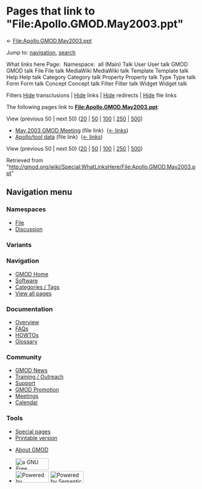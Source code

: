<div id="mw-page-base" class="noprint">

</div>

<div id="mw-head-base" class="noprint">

</div>

<div id="content" class="mw-body" role="main">

<span id="top"></span>

<div id="mw-js-message" style="display:none;">

</div>



# <span dir="auto">Pages that link to "File:Apollo.GMOD.May2003.ppt"</span>

<div id="bodyContent">

<div id="contentSub">

←
[File:Apollo.GMOD.May2003.ppt](/wiki/File:Apollo.GMOD.May2003.ppt "File:Apollo.GMOD.May2003.ppt")

</div>

<div id="jump-to-nav" class="mw-jump">

Jump to: [navigation](#mw-navigation), [search](#p-search)

</div>

<div id="mw-content-text">

What links here Page:  Namespace:  all (Main) Talk User User talk GMOD
GMOD talk File File talk MediaWiki MediaWiki talk Template Template talk
Help Help talk Category Category talk Property Property talk Type Type
talk Form Form talk Concept Concept talk Filter Filter talk Widget
Widget talk

Filters
[Hide](/mediawiki/index.php?title=Special:WhatLinksHere/File:Apollo.GMOD.May2003.ppt&hidetrans=1 "Special:WhatLinksHere/File:Apollo.GMOD.May2003.ppt")
transclusions \|
[Hide](/mediawiki/index.php?title=Special:WhatLinksHere/File:Apollo.GMOD.May2003.ppt&hidelinks=1 "Special:WhatLinksHere/File:Apollo.GMOD.May2003.ppt")
links \|
[Hide](/mediawiki/index.php?title=Special:WhatLinksHere/File:Apollo.GMOD.May2003.ppt&hideredirs=1 "Special:WhatLinksHere/File:Apollo.GMOD.May2003.ppt")
redirects \|
[Hide](/mediawiki/index.php?title=Special:WhatLinksHere/File:Apollo.GMOD.May2003.ppt&hideimages=1 "Special:WhatLinksHere/File:Apollo.GMOD.May2003.ppt")
file links

The following pages link to
**[File:Apollo.GMOD.May2003.ppt](/wiki/File:Apollo.GMOD.May2003.ppt "File:Apollo.GMOD.May2003.ppt")**:

View (previous 50 \| next 50)
([20](/mediawiki/index.php?title=Special:WhatLinksHere/File:Apollo.GMOD.May2003.ppt&limit=20 "Special:WhatLinksHere/File:Apollo.GMOD.May2003.ppt")
\|
[50](/mediawiki/index.php?title=Special:WhatLinksHere/File:Apollo.GMOD.May2003.ppt&limit=50 "Special:WhatLinksHere/File:Apollo.GMOD.May2003.ppt")
\|
[100](/mediawiki/index.php?title=Special:WhatLinksHere/File:Apollo.GMOD.May2003.ppt&limit=100 "Special:WhatLinksHere/File:Apollo.GMOD.May2003.ppt")
\|
[250](/mediawiki/index.php?title=Special:WhatLinksHere/File:Apollo.GMOD.May2003.ppt&limit=250 "Special:WhatLinksHere/File:Apollo.GMOD.May2003.ppt")
\|
[500](/mediawiki/index.php?title=Special:WhatLinksHere/File:Apollo.GMOD.May2003.ppt&limit=500 "Special:WhatLinksHere/File:Apollo.GMOD.May2003.ppt"))

- [May 2003 GMOD
  Meeting](/wiki/May_2003_GMOD_Meeting "May 2003 GMOD Meeting") (file
  link) ‎ <span class="mw-whatlinkshere-tools">([←
  links](/mediawiki/index.php?title=Special:WhatLinksHere&target=May+2003+GMOD+Meeting "Special:WhatLinksHere"))</span>
- [Apollo/tool data](/wiki/Apollo/tool_data "Apollo/tool data") (file
  link) ‎ <span class="mw-whatlinkshere-tools">([←
  links](/mediawiki/index.php?title=Special:WhatLinksHere&target=Apollo%2Ftool+data "Special:WhatLinksHere"))</span>

View (previous 50 \| next 50)
([20](/mediawiki/index.php?title=Special:WhatLinksHere/File:Apollo.GMOD.May2003.ppt&limit=20 "Special:WhatLinksHere/File:Apollo.GMOD.May2003.ppt")
\|
[50](/mediawiki/index.php?title=Special:WhatLinksHere/File:Apollo.GMOD.May2003.ppt&limit=50 "Special:WhatLinksHere/File:Apollo.GMOD.May2003.ppt")
\|
[100](/mediawiki/index.php?title=Special:WhatLinksHere/File:Apollo.GMOD.May2003.ppt&limit=100 "Special:WhatLinksHere/File:Apollo.GMOD.May2003.ppt")
\|
[250](/mediawiki/index.php?title=Special:WhatLinksHere/File:Apollo.GMOD.May2003.ppt&limit=250 "Special:WhatLinksHere/File:Apollo.GMOD.May2003.ppt")
\|
[500](/mediawiki/index.php?title=Special:WhatLinksHere/File:Apollo.GMOD.May2003.ppt&limit=500 "Special:WhatLinksHere/File:Apollo.GMOD.May2003.ppt"))

</div>

<div class="printfooter">

Retrieved from
"<http://gmod.org/wiki/Special:WhatLinksHere/File:Apollo.GMOD.May2003.ppt>"

</div>

<div id="catlinks" class="catlinks catlinks-allhidden">

</div>

<div class="visualClear">

</div>

</div>

</div>

<div id="mw-navigation">

## Navigation menu

<div id="mw-head">



<div id="left-navigation">

<div id="p-namespaces" class="vectorTabs" role="navigation"
aria-labelledby="p-namespaces-label">

### Namespaces

- <span id="ca-nstab-image"><a href="/wiki/File:Apollo.GMOD.May2003.ppt" accesskey="c"
  title="View the file page [c]">File</a></span>
- <span id="ca-talk"><a
  href="/mediawiki/index.php?title=File_talk:Apollo.GMOD.May2003.ppt&amp;action=edit&amp;redlink=1"
  accesskey="t"
  title="Discussion about the content page [t]">Discussion</a></span>

</div>

<div id="p-variants" class="vectorMenu emptyPortlet" role="navigation"
aria-labelledby="p-variants-label">

### 

### Variants[](#)

<div class="menu">

</div>

</div>

</div>

<div id="right-navigation">





</div>



</div>

</div>

</div>

<div id="mw-panel">

<div id="p-logo" role="banner">

<a href="/wiki/Main_Page"
style="background-image: url(http://gmod.org/images/GMOD-cogs.png);"
title="Visit the main page"></a>

</div>

<div id="p-Navigation" class="portal" role="navigation"
aria-labelledby="p-Navigation-label">

### Navigation

<div class="body">

- <span id="n-GMOD-Home">[GMOD Home](/wiki/Main_Page)</span>
- <span id="n-Software">[Software](/wiki/GMOD_Components)</span>
- <span id="n-Categories-.2F-Tags">[Categories /
  Tags](/wiki/Categories)</span>
- <span id="n-View-all-pages">[View all
  pages](/wiki/Special:AllPages)</span>

</div>

</div>

<div id="p-Documentation" class="portal" role="navigation"
aria-labelledby="p-Documentation-label">

### Documentation

<div class="body">

- <span id="n-Overview">[Overview](/wiki/Overview)</span>
- <span id="n-FAQs">[FAQs](/wiki/Category:FAQ)</span>
- <span id="n-HOWTOs">[HOWTOs](/wiki/Category:HOWTO)</span>
- <span id="n-Glossary">[Glossary](/wiki/Glossary)</span>

</div>

</div>

<div id="p-Community" class="portal" role="navigation"
aria-labelledby="p-Community-label">

### Community

<div class="body">

- <span id="n-GMOD-News">[GMOD News](/wiki/GMOD_News)</span>
- <span id="n-Training-.2F-Outreach">[Training /
  Outreach](/wiki/Training_and_Outreach)</span>
- <span id="n-Support">[Support](/wiki/Support)</span>
- <span id="n-GMOD-Promotion">[GMOD
  Promotion](/wiki/GMOD_Promotion)</span>
- <span id="n-Meetings">[Meetings](/wiki/Meetings)</span>
- <span id="n-Calendar">[Calendar](/wiki/Calendar)</span>

</div>

</div>

<div id="p-tb" class="portal" role="navigation"
aria-labelledby="p-tb-label">

### Tools

<div class="body">

- <span id="t-specialpages"><a href="/wiki/Special:SpecialPages" accesskey="q"
  title="A list of all special pages [q]">Special pages</a></span>
- <span id="t-print"><a
  href="/mediawiki/index.php?title=Special:WhatLinksHere/File:Apollo.GMOD.May2003.ppt&amp;printable=yes"
  rel="alternate" accesskey="p"
  title="Printable version of this page [p]">Printable version</a></span>

</div>

</div>

</div>

</div>

<div id="footer" role="contentinfo">

- <span id="footer-places-about">[About
  GMOD](/wiki/GMOD:About "GMOD:About")</span>

<!-- -->

- <span id="footer-copyrightico">[<img src="http://www.gnu.org/graphics/gfdl-logo-small.png" width="88"
  height="31" alt="a GNU Free Documentation License" />](http://www.gnu.org/licenses/fdl-1.3.html)</span>
- <span id="footer-poweredbyico">[<img src="/mediawiki/skins/common/images/poweredby_mediawiki_88x31.png"
  width="88" height="31" alt="Powered by MediaWiki" />](//www.mediawiki.org/)
  [<img
  src="/mediawiki/extensions/SemanticMediaWiki/includes/../resources/images/smw_button.png"
  width="88" height="31" alt="Powered by Semantic MediaWiki" />](https://www.semantic-mediawiki.org/wiki/Semantic_MediaWiki)</span>

<div style="clear:both">

</div>

</div>
